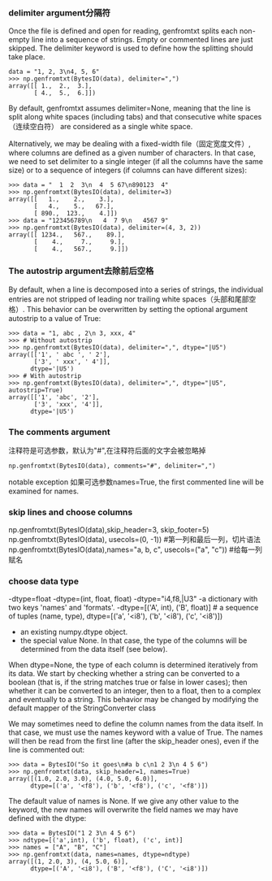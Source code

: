 ### delimiter argument分隔符
Once the file is defined and open for reading, genfromtxt splits each non-empty line into a sequence of strings. Empty or commented lines are just skipped. The delimiter keyword is used to define how the splitting should take place.

```
data = "1, 2, 3\n4, 5, 6"
>>> np.genfromtxt(BytesIO(data), delimiter=",")
array([[ 1.,  2.,  3.],
       [ 4.,  5.,  6.]])
```
By default, genfromtxt assumes delimiter=None, meaning that the line is split along white spaces (including tabs) and that consecutive white spaces（连续空白符） are considered as a single white space.


Alternatively, we may be dealing with a fixed-width file（固定宽度文件）, where columns are defined as a given number of characters. In that case, we need to set delimiter to a single integer (if all the columns have the same size) or to a sequence of integers (if columns can have different sizes):
```
>>> data = "  1  2  3\n  4  5 67\n890123  4"
>>> np.genfromtxt(BytesIO(data), delimiter=3)
array([[   1.,    2.,    3.],
       [   4.,    5.,   67.],
       [ 890.,  123.,    4.]])
>>> data = "123456789\n   4  7 9\n   4567 9"
>>> np.genfromtxt(BytesIO(data), delimiter=(4, 3, 2))
array([[ 1234.,   567.,    89.],
       [    4.,     7.,     9.],
       [    4.,   567.,     9.]])
```

### The autostrip argument去除前后空格
By default, when a line is decomposed into a series of strings, the individual entries are not stripped of leading nor trailing white spaces（头部和尾部空格）. This behavior can be overwritten by setting the optional argument autostrip to a value of True:

```
>>> data = "1, abc , 2\n 3, xxx, 4"
>>> # Without autostrip
>>> np.genfromtxt(BytesIO(data), delimiter=",", dtype="|U5")
array([['1', ' abc ', ' 2'],
       ['3', ' xxx', ' 4']],
      dtype='|U5')
>>> # With autostrip
>>> np.genfromtxt(BytesIO(data), delimiter=",", dtype="|U5", autostrip=True)
array([['1', 'abc', '2'],
       ['3', 'xxx', '4']],
      dtype='|U5')
```
### The comments argument
注释符是可选参数，默认为"#",在注释符后面的文字会被忽略掉
 ```
np.genfromtxt(BytesIO(data), comments="#", delimiter=",")
```
notable exception 如果可选参数names=True, the first commented line will be examined for names.

### skip lines and choose columns
 np.genfromtxt(BytesIO(data),skip_header=3, skip_footer=5)
 np.genfromtxt(BytesIO(data), usecols=(0, -1))  #第一列和最后一列，切片语法
 np.genfromtxt(BytesIO(data),names="a, b, c", usecols=("a", "c")) #给每一列赋名

 ### choose data type
-dtype=float
-dtype=(int, float, float)
-dtype="i4,f8,|U3"
-a dictionary with two keys 'names' and 'formats'.
-dtype=[('A', int), ('B', float)] # a sequence of tuples (name, type),
 dtype=[('a', '<i8'), ('b', '<i8'), ('c', '<i8')])
- an existing numpy.dtype object.
- the special value None. In that case, the type of the columns will be determined from the data itself (see below).

 When dtype=None, the type of each column is determined iteratively from its data. We start by checking whether a string can be converted to a boolean (that is, if the string matches true or false in lower cases); then whether it can be converted to an integer, then to a float, then to a complex and eventually to a string. This behavior may be changed by modifying the default mapper of the StringConverter class

We may sometimes need to define the column names from the data itself. In that case, we must use the names keyword with a value of True. The names will then be read from the first line (after the skip_header ones), even if the line is commented out:

```
>>> data = BytesIO("So it goes\n#a b c\n1 2 3\n 4 5 6")
>>> np.genfromtxt(data, skip_header=1, names=True)
array([(1.0, 2.0, 3.0), (4.0, 5.0, 6.0)],
      dtype=[('a', '<f8'), ('b', '<f8'), ('c', '<f8')])

```
The default value of names is None. If we give any other value to the keyword, the new names will overwrite the field names we may have defined with the dtype:

```
>>> data = BytesIO("1 2 3\n 4 5 6")
>>> ndtype=[('a',int), ('b', float), ('c', int)]
>>> names = ["A", "B", "C"]
>>> np.genfromtxt(data, names=names, dtype=ndtype)
array([(1, 2.0, 3), (4, 5.0, 6)],
      dtype=[('A', '<i8'), ('B', '<f8'), ('C', '<i8')])

```
